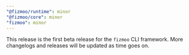 ```yaml
---
"@fizmoo/runtime": minor
"@fizmoo/core": minor
"fizmoo": minor
---
```


This release is the first beta release for the `fizmoo` CLI framework. More changelogs and releases will be updated as time goes on.
